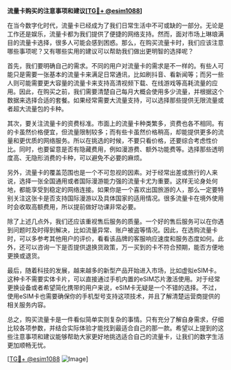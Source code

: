 **流量卡购买的注意事项和建议[[TG💪+ @esim1088](https://t.me/s/esim1088)]**

在当今数字化时代，流量卡已经成为了我们日常生活中不可或缺的一部分。无论是工作还是娱乐，流量卡都为我们提供了便捷的网络支持。然而，面对市场上琳琅满目的流量卡选择，很多人可能会感到困惑。那么，在购买流量卡时，我们应该注意哪些事项呢？又有哪些实用的建议可以帮助我们做出更明智的选择呢？

首先，我们要明确自己的需求。不同的用户对流量卡的需求是不一样的。有些人可能只是需要一张基本的流量卡来满足日常通讯，比如刷抖音、看新闻等；而另一些人则可能需要更大容量的流量卡来支持高清视频下载、在线游戏等高耗流量的应用。因此，在购买之前，我们需要清楚自己每月大概会使用多少流量，并根据这个数据来选择合适的套餐。如果经常需要大流量支持，可以选择那些提供无限流量或者超大流量包的卡种。

其次，要关注流量卡的资费标准。市面上的流量卡种类繁多，资费也各不相同。有的卡虽然价格便宜，但流量限制较多；而有些卡虽然价格稍高，却能提供更多的流量和更优质的网络服务。所以在挑选的时候，不要只看价格，还要综合考虑性价比。同时，也要留意是否有隐藏费用，例如漫游费、额外功能费等。选择那些透明度高、无隐形消费的卡种，可以避免不必要的麻烦。

另外，流量卡的覆盖范围也是一个不可忽视的因素。对于经常出差或旅行的人来说，选择一张全国通用或者国际漫游能力强的流量卡尤为重要。这样无论身处何地，都能享受到稳定的网络连接。如果你是一个喜欢出国旅游的人，那么一定要特别关注这张卡是否支持国际漫游以及具体国家的适用情况。很多流量卡在境外使用时会收取高额费用，所以提前做好功课非常必要。

除了上述几点外，我们还应该重视售后服务的质量。一个好的售后服务可以在你遇到问题时及时得到解决，比如流量异常、账户被盗等情况。因此，在选购流量卡时，可以多参考其他用户的评价，看看该品牌的客服响应速度和服务态度如何。此外，还可以咨询一下是否提供退换货政策，万一买到的卡不符合预期，能否方便地更换或退货。

最后，随着科技的发展，越来越多的新型产品开始进入市场，比如虚拟eSIM卡。这种卡不需要实体卡片，可以直接通过手机内置的eSIM芯片激活使用。对于经常更换设备或者希望简化携带的用户来说，eSIM卡无疑是一个不错的选择。不过，使用eSIM卡也需要确保你的手机型号支持这项技术，并且了解清楚运营商提供的相关服务内容。

总之，购买流量卡是一件看似简单实则复杂的事情。只有充分了解自身需求，仔细比较各项参数，并结合实际体验才能找到最适合自己的那一款。希望以上提到的这些注意事项和建议能够帮助大家更好地挑选适合自己的流量卡，让我们的数字生活更加顺畅无忧。

[[TG💪+ @esim1088](https://t.me/s/esim1088) ![Image](https://i.postimg.cc/4NQfJmqS/Snipaste-2025-05-13-00-14-12.png)]